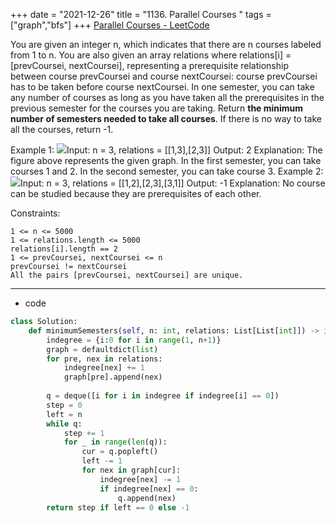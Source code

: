 +++ 
date = "2021-12-26"
title = "1136. Parallel Courses "
tags = ["graph","bfs"]
+++
[Parallel Courses - LeetCode](https://leetcode.com/problems/parallel-courses/)

You are given an integer n, which indicates that there are n courses labeled from 1 to n. You are also given an array relations where relations[i] = [prevCoursei, nextCoursei], representing a prerequisite relationship between course prevCoursei and course nextCoursei: course prevCoursei has to be taken before course nextCoursei.
In one semester, you can take any number of courses as long as you have taken all the prerequisites in the previous semester for the courses you are taking.
Return __the minimum number of semesters needed to take all courses__. If there is no way to take all the courses, return -1.
 
Example 1:
![](https://assets.leetcode.com/uploads/2021/02/24/course1graph.jpg)Input: n = 3, relations = [[1,3],[2,3]] Output: 2 Explanation: The figure above represents the given graph. In the first semester, you can take courses 1 and 2. In the second semester, you can take course 3. 
Example 2:
![](https://assets.leetcode.com/uploads/2021/02/24/course2graph.jpg)Input: n = 3, relations = [[1,2],[2,3],[3,1]] Output: -1 Explanation: No course can be studied because they are prerequisites of each other. 
 
Constraints:

	1 <= n <= 5000
	1 <= relations.length <= 5000
	relations[i].length == 2
	1 <= prevCoursei, nextCoursei <= n
	prevCoursei != nextCoursei
	All the pairs [prevCoursei, nextCoursei] are unique.

---
- code
```py
class Solution:
    def minimumSemesters(self, n: int, relations: List[List[int]]) -> int:
        indegree = {i:0 for i in range(1, n+1)}
        graph = defaultdict(list)
        for pre, nex in relations:
            indegree[nex] += 1
            graph[pre].append(nex)
            
        q = deque([i for i in indegree if indegree[i] == 0])
        step = 0
        left = n
        while q:
            step += 1
            for _ in range(len(q)):
                cur = q.popleft()
                left -= 1
                for nex in graph[cur]:
                    indegree[nex] -= 1
                    if indegree[nex] == 0:
                        q.append(nex)
        return step if left == 0 else -1
```
